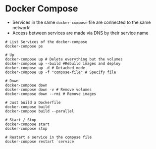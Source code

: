 # Docker Compose

- Services in the same `docker-compose` file are connected to the same network!
- Access between services are made via DNS by their service name

```shell
# List Services of the docker-compose
docker-compose ps

# Up
docker-compose up # Delete everything but the volumes
docker-compose up --build #Rebuild images and deploy
docker-compose up -d # Detached mode
docker-compose up -f "compose-file" # Specify file

# Down
docker-compose down
docker-compose down -v # Remove volumes
docker-compose down --rmi # Remove images

# Just build a Dockerfile
docker-compose build
docker-compose build --parallel

# Start / Stop
docker-compose start
docker-compose stop

# Restart a service in the compose file
docker-compose restart `service`
```
